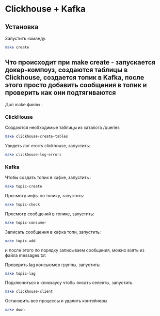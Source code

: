 # Clickhouse + Kafka 

## Установка
Запустить команду:
```bash
make create
```

## Что происходит при make create - запускается докер-компоуз, создаются таблицы в Clickhouse, создается топик в Kafka, после этого просто добавить сообщения в топик и проверить как они подтягиваются 

Доп make файлы : 
### ClickHouse
Создаются необходимые таблицы из каталога /queries
```bash
make clickhouse-create-tables
```

Увидеть лог erorrs clickhouse, запустить:
```bash
make clickhouse-log-errors
```

### Kafka
Чтобы создать топик в кафке, запустить :
```bash
make topic-create
```

Просмотр инфы по топику, запустить:
```bash
make topic-check
```
Просмотр сообщений в топике, запустить:
```bash
make topic-consumer
```


Записать сообщения в кафка топи, запустить:
```bash
make topic-add
```
и после этого по порядку записываем сообщения, можно взять из файла messages.txt

Проверить lag консьюмер группы, запустить:
```bash
make topic-lag
```

Подключиться к кликхаусу чтобы писать селекты, запустить
```bash
make clickhouse-client
```

Остановить все процессы и удалить контейнеры
```bash
make down
```
